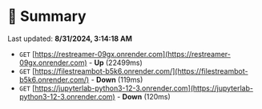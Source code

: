 # 📖 Summary
Last updated: **8/31/2024, 3:14:18 AM**

- `GET` [https://restreamer-09gx.onrender.com](https://restreamer-09gx.onrender.com) - **Up** (22499ms)
- `GET` [https://filestreambot-b5k6.onrender.com/](https://filestreambot-b5k6.onrender.com/) - **Down** (119ms)
- `GET` [https://jupyterlab-python3-12-3.onrender.com](https://jupyterlab-python3-12-3.onrender.com) - **Down** (120ms)
